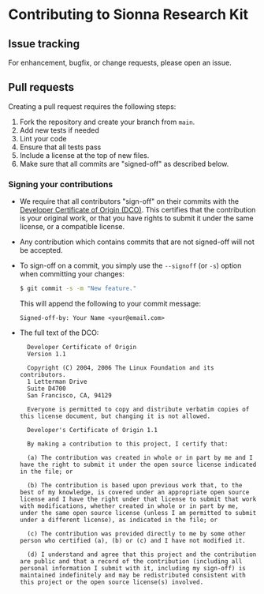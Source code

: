 <!--
SPDX-FileCopyrightText: Copyright (c) 2024-2025 NVIDIA CORPORATION & AFFILIATES. All rights reserved.
SPDX-License-Identifier: Apache-2.0
-->
# Contributing to Sionna Research Kit

## Issue tracking
For enhancement, bugfix, or change requests, please open an issue.

## Pull requests
Creating a pull request requires the following steps:

1. Fork the repository and create your branch from `main`.
2. Add new tests if needed
3. Lint your code
4. Ensure that all tests pass
5. Include a license at the top of new files.
5. Make sure that all commits are "signed-off" as described below.

### Signing your contributions

* We require that all contributors "sign-off" on their commits with the [Developer Certificate of Origin (DCO)](https://developercertificate.org). This certifies that the contribution is your original work, or that you have rights to submit it under the same license, or a compatible license.

* Any contribution which contains commits that are not signed-off will not be accepted.

* To sign-off on a commit, you simply use the `--signoff` (or `-s`) option when committing your changes:
  ```bash
  $ git commit -s -m "New feature."
  ```
  This will append the following to your commit message:
  ```
  Signed-off-by: Your Name <your@email.com>
  ```

* The full text of the DCO:

  ```
    Developer Certificate of Origin
    Version 1.1

    Copyright (C) 2004, 2006 The Linux Foundation and its contributors.
    1 Letterman Drive
    Suite D4700
    San Francisco, CA, 94129

    Everyone is permitted to copy and distribute verbatim copies of this license document, but changing it is not allowed.
  ```

  ```
    Developer's Certificate of Origin 1.1

    By making a contribution to this project, I certify that:

    (a) The contribution was created in whole or in part by me and I have the right to submit it under the open source license indicated in the file; or

    (b) The contribution is based upon previous work that, to the best of my knowledge, is covered under an appropriate open source license and I have the right under that license to submit that work with modifications, whether created in whole or in part by me, under the same open source license (unless I am permitted to submit under a different license), as indicated in the file; or

    (c) The contribution was provided directly to me by some other person who certified (a), (b) or (c) and I have not modified it.

    (d) I understand and agree that this project and the contribution are public and that a record of the contribution (including all personal information I submit with it, including my sign-off) is maintained indefinitely and may be redistributed consistent with this project or the open source license(s) involved.
  ```


